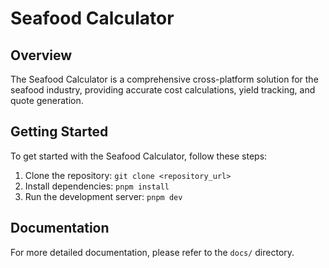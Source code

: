 # Seafood Calculator

## Overview

The Seafood Calculator is a comprehensive cross-platform solution for the seafood industry, providing accurate cost calculations, yield tracking, and quote generation.

## Getting Started

To get started with the Seafood Calculator, follow these steps:

1.  Clone the repository: `git clone <repository_url>`
2.  Install dependencies: `pnpm install`
3.  Run the development server: `pnpm dev`

## Documentation

For more detailed documentation, please refer to the `docs/` directory.